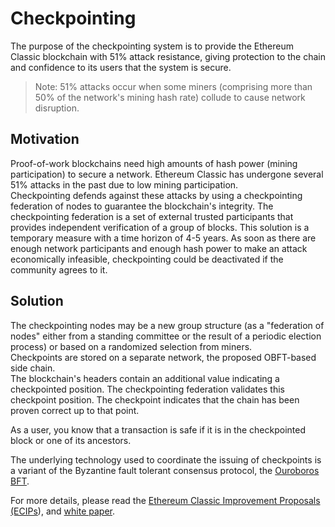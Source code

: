 # Checkpointing

The purpose of the checkpointing system is to provide the Ethereum Classic blockchain with 51% attack resistance, giving protection to the chain and confidence to its users that the system is secure.  
> Note: 51% attacks occur when some miners (comprising more than 50% of the network's mining hash rate) collude to cause network disruption.

## Motivation

Proof-of-work blockchains need high amounts of hash power (mining participation) to secure a network. Ethereum Classic has undergone several 51% attacks in the past due to low mining participation.  
Checkpointing defends against these attacks by using a checkpointing federation of nodes to guarantee the blockchain's integrity. The checkpointing federation is a set of external trusted participants that provides independent verification of a group of blocks.
This solution is a temporary measure with a time horizon of 4-5 years. As soon as there are enough network participants and enough hash power to make an attack economically infeasible, checkpointing could be deactivated if the community agrees to it.

## Solution

The checkpointing nodes may be a new group structure (as a "federation of nodes" either from a standing committee or the result of a periodic election process) or based on a randomized selection from miners.  
Checkpoints are stored on a separate network, the proposed OBFT-based side chain.  
The blockchain's headers contain an additional value indicating a checkpointed position. The checkpointing federation validates this checkpoint position. The checkpoint indicates that the chain has been proven correct up to that point.

As a user, you know that a transaction is safe if it is in the checkpointed block or one of its ancestors.

The underlying technology used to coordinate the issuing of checkpoints is a variant of the Byzantine fault tolerant consensus protocol, the [Ouroboros BFT](https://eprint.iacr.org/2018/1049.pdf).


For more details, please read the [Ethereum Classic Improvement Proposals (ECIPs](https://github.com/ethereumclassic/ECIPs/blob/master/_specs/ecip-1097.md)), and [white paper](https://dimkarakostas.com/checkpointed_blockchains.pdf).
